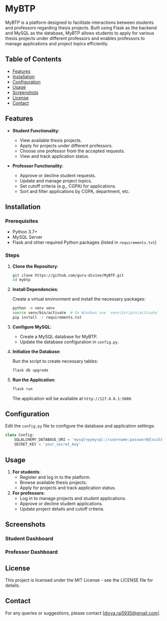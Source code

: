 # MyBTP

MyBTP is a platform designed to facilitate interactions between students and professors regarding thesis projects. Built using Flask as the backend and MySQL as the database, MyBTP allows students to apply for various thesis projects under different professors and enables professors to manage applications and project topics efficiently.

## Table of Contents

- [Features](#features)
- [Installation](#installation)
- [Configuration](#configuration)
- [Usage](#usage)
- [Screenshots](#screenshots)
- [License](#license)
- [Contact](#contact)

## Features

- **Student Functionality**:
  - View available thesis projects.
  - Apply for projects under different professors.
  - Choose one professor from the accepted requests.
  - View and track application status.

- **Professor Functionality**:
  - Approve or decline student requests.
  - Update and manage project topics.
  - Set cutoff criteria (e.g., CGPA) for applications.
  - Sort and filter applications by CGPA, department, etc.

## Installation

### Prerequisites

- Python 3.7+
- MySQL Server
- Flask and other required Python packages (listed in `requirements.txt`)

### Steps

1. **Clone the Repository**:

    ```bash
    git clone https://github.com/guru-divine/MyBTP.git
    cd mybtp
    ```

2. **Install Dependencies**:

    Create a virtual environment and install the necessary packages:

    ```bash
    python -m venv venv
    source venv/bin/activate  # On Windows use `venv\Scripts\activate`
    pip install -r requirements.txt
    ```

3. **Configure MySQL**:

    - Create a MySQL database for MyBTP.
    - Update the database configuration in `config.py`.

4. **Initialize the Database**:

    Run the script to create necessary tables:

    ```bash
    flask db upgrade
    ```

5. **Run the Application**:

    ```bash
    flask run
    ```

    The application will be available at `http://127.0.0.1:5000`.

## Configuration

Edit the `config.py` file to configure the database and application settings:

```python
class Config:
    SQLALCHEMY_DATABASE_URI = 'mysql+pymysql://username:password@localhost/mybtp_db'
    SECRET_KEY = 'your_secret_key'
```

## Usage
1. **For students**:
   - Register and log in to the platform.
   - Browse available thesis projects.
   - Apply for projects and track application status.
2. **For professors**:
   - Log in to manage projects and student applications.
   - Approve or decline student applications.
   - Update project details and cutoff criteria.

## Screenshots

### Student Dashboard

### Professor Dashboard

## License

This project is licensed under the MIT License - see the LICENSE file for details.

## Contact

For any queries or suggestions, please contact [divya.raj5935@gmail.com].
